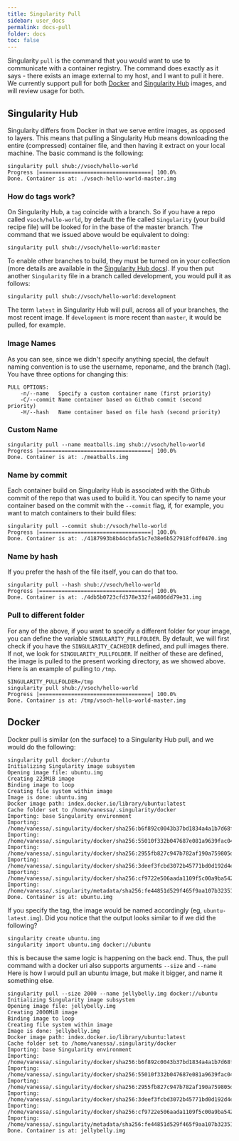 ```yaml
---
title: Singularity Pull
sidebar: user_docs
permalink: docs-pull
folder: docs
toc: false
---
```


Singularity `pull` is the command that you would want to use to communicate with a container registry. The command does exactly as it says - there exists an image external to my host, and I want to pull it here. We currently support pull for both <a href="https://hub.docker.com/" target="_blank">Docker</a> and <a href="https://singularity-hub.org" target="_blank">Singularity Hub</a> images, and will review usage for both.


## Singularity Hub
Singularity differs from Docker in that we serve entire images, as opposed to layers. This means that pulling a Singularity Hub means downloading the entire (compressed) container file, and then having it extract on your local machine. The basic command is the following:

```
singularity pull shub://vsoch/hello-world
Progress |===================================| 100.0% 
Done. Container is at: ./vsoch-hello-world-master.img
```


### How do tags work?
On Singularity Hub, a `tag` coincide with a branch. So if you have a repo called `vsoch/hello-world`, by default the file called `Singularity` (your build recipe file) will be looked for in the base of the master branch. The command that we issued above would be equivalent to doing:

```
singularity pull shub://vsoch/hello-world:master
```

To enable other branches to build, they must be turned on in your collection (more details are available in the <a href="https://singularity-hub.org/faq" target="_blank">Singularity Hub docs</a>). If you then put another `Singularity` file in a branch called development, you would pull it as follows:

```
singularity pull shub://vsoch/hello-world:development
```

The term `latest` in Singularity Hub will pull, across all of your branches, the most recent image. If `development` is more recent than `master`, it would be pulled, for example.

### Image Names
As you can see, since we didn't specify anything special, the default naming convention is to use the username, reponame, and the branch (tag). You have three options for changing this:

```
PULL OPTIONS:
    -n/--name   Specify a custom container name (first priority)
    -C/--commit Name container based on Github commit (second priority)
    -H/--hash   Name container based on file hash (second priority)
```    

### Custom Name

```
singularity pull --name meatballs.img shub://vsoch/hello-world
Progress |===================================| 100.0% 
Done. Container is at: ./meatballs.img
```

### Name by commit
Each container build on Singularity Hub is associated with the Github commit of the repo that was used to build it. You can specify to name your container based on the commit with the `--commit` flag, if, for example, you want to match containers to their build files:

```
singularity pull --commit shub://vsoch/hello-world
Progress |===================================| 100.0% 
Done. Container is at: ./4187993b8b44cbfa51c7e38e6b527918fcdf0470.img
```

### Name by hash
If you prefer the hash of the file itself, you can do that too.

```
singularity pull --hash shub://vsoch/hello-world
Progress |===================================| 100.0% 
Done. Container is at: ./4db5b0723cfd378e332fa4806dd79e31.img
```

### Pull to different folder
For any of the above, if you want to specify a different folder for your image, you can define the variable `SINGULARITY_PULLFOLDER`. By default, we will first check if you have the `SINGULARITY_CACHEDIR` defined, and pull images there. If not, we look for `SINGULARITY_PULLFOLDER`. If neither of these are defined, the image is pulled to the present working directory, as we showed above. Here is an example of pulling to `/tmp`.

```
SINGULARITY_PULLFOLDER=/tmp
singularity pull shub://vsoch/hello-world
Progress |===================================| 100.0% 
Done. Container is at: /tmp/vsoch-hello-world-master.img
```

## Docker
Docker pull is similar (on the surface) to a Singularity Hub pull, and we would do the following:


```
singularity pull docker://ubuntu
Initializing Singularity image subsystem
Opening image file: ubuntu.img
Creating 223MiB image
Binding image to loop
Creating file system within image
Image is done: ubuntu.img
Docker image path: index.docker.io/library/ubuntu:latest
Cache folder set to /home/vanessa/.singularity/docker
Importing: base Singularity environment
Importing: /home/vanessa/.singularity/docker/sha256:b6f892c0043b37bd1834a4a1b7d68fe6421c6acbc7e7e63a4527e1d379f92c1b.tar.gz
Importing: /home/vanessa/.singularity/docker/sha256:55010f332b047687e081a9639fac04918552c144bc2da4edb3422ce8efcc1fb1.tar.gz
Importing: /home/vanessa/.singularity/docker/sha256:2955fb827c947b782af190a759805d229cfebc75978dba2d01b4a59e6a333845.tar.gz
Importing: /home/vanessa/.singularity/docker/sha256:3deef3fcbd3072b45771bd0d192d4e5ff2b7310b99ea92bce062e01097953505.tar.gz
Importing: /home/vanessa/.singularity/docker/sha256:cf9722e506aada1109f5c00a9ba542a81c9e109606c01c81f5991b1f93de7b66.tar.gz
Importing: /home/vanessa/.singularity/metadata/sha256:fe44851d529f465f9aa107b32351c8a0a722fc0619a2a7c22b058084fac068a4.tar.gz
Done. Container is at: ubuntu.img
```

If you specify the tag, the image would be named accordingly (eg, `ubuntu-latest.img`). Did you notice that the output looks similar to if we did the following?

```
singularity create ubuntu.img
singularity import ubuntu.img docker://ubuntu
```

this is because the same logic is happening on the back end. Thus, the pull command with a docker uri also supports arguments `--size` and `--name` Here is how I would pull an ubuntu image, but make it bigger, and name it something else.

```
singularity pull --size 2000 --name jellybelly.img docker://ubuntu
Initializing Singularity image subsystem
Opening image file: jellybelly.img
Creating 2000MiB image
Binding image to loop
Creating file system within image
Image is done: jellybelly.img
Docker image path: index.docker.io/library/ubuntu:latest
Cache folder set to /home/vanessa/.singularity/docker
Importing: base Singularity environment
Importing: /home/vanessa/.singularity/docker/sha256:b6f892c0043b37bd1834a4a1b7d68fe6421c6acbc7e7e63a4527e1d379f92c1b.tar.gz
Importing: /home/vanessa/.singularity/docker/sha256:55010f332b047687e081a9639fac04918552c144bc2da4edb3422ce8efcc1fb1.tar.gz
Importing: /home/vanessa/.singularity/docker/sha256:2955fb827c947b782af190a759805d229cfebc75978dba2d01b4a59e6a333845.tar.gz
Importing: /home/vanessa/.singularity/docker/sha256:3deef3fcbd3072b45771bd0d192d4e5ff2b7310b99ea92bce062e01097953505.tar.gz
Importing: /home/vanessa/.singularity/docker/sha256:cf9722e506aada1109f5c00a9ba542a81c9e109606c01c81f5991b1f93de7b66.tar.gz
Importing: /home/vanessa/.singularity/metadata/sha256:fe44851d529f465f9aa107b32351c8a0a722fc0619a2a7c22b058084fac068a4.tar.gz
Done. Container is at: jellybelly.img
```
